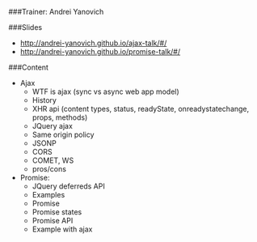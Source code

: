 ###Trainer: Andrei Yanovich

###Slides
- http://andrei-yanovich.github.io/ajax-talk/#/
- http://andrei-yanovich.github.io/promise-talk/#/

###Content
* Ajax
     * WTF is ajax (sync vs async web app model)
     * History
     * XHR api (content types, status, readyState, onreadystatechange, props, methods)
     * JQuery ajax
     * Same origin policy
     * JSONP
     * CORS
     * COMET, WS
     * pros/cons
* Promise:
     * JQuery deferreds API
     * Examples
     * Promise
     * Promise states
     * Promise API
     * Example with ajax

